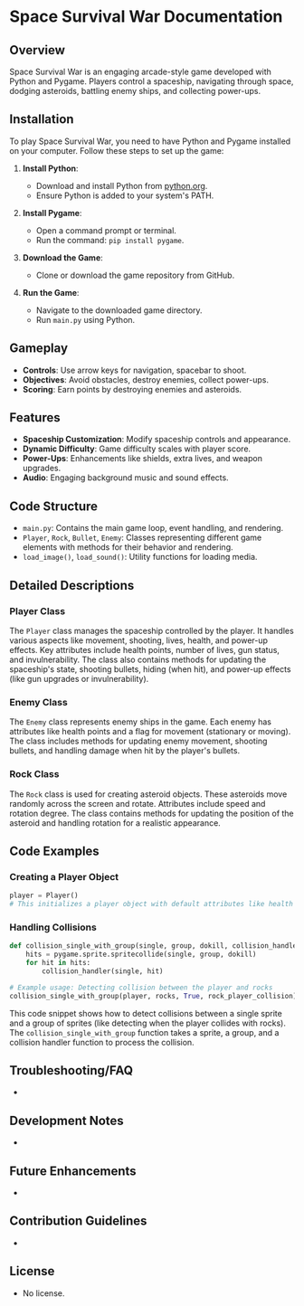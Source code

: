 # Space Survival War Documentation

## Overview
Space Survival War is an engaging arcade-style game developed with Python and Pygame. Players control a spaceship, navigating through space, dodging asteroids, battling enemy ships, and collecting power-ups.

## Installation

To play Space Survival War, you need to have Python and Pygame installed on your computer. Follow these steps to set up the game:

1. **Install Python**:
   - Download and install Python from [python.org](https://www.python.org/downloads/).
   - Ensure Python is added to your system's PATH.

2. **Install Pygame**:
   - Open a command prompt or terminal.
   - Run the command: `pip install pygame`.

3. **Download the Game**:
   - Clone or download the game repository from GitHub.

4. **Run the Game**:
   - Navigate to the downloaded game directory.
   - Run `main.py` using Python.

## Gameplay
- **Controls**: Use arrow keys for navigation, spacebar to shoot.
- **Objectives**: Avoid obstacles, destroy enemies, collect power-ups.
- **Scoring**: Earn points by destroying enemies and asteroids.

## Features
- **Spaceship Customization**: Modify spaceship controls and appearance.
- **Dynamic Difficulty**: Game difficulty scales with player score.
- **Power-Ups**: Enhancements like shields, extra lives, and weapon upgrades.
- **Audio**: Engaging background music and sound effects.

## Code Structure
- `main.py`: Contains the main game loop, event handling, and rendering.
- `Player`, `Rock`, `Bullet`, `Enemy`: Classes representing different game elements with methods for their behavior and rendering.
- `load_image()`, `load_sound()`: Utility functions for loading media.

## Detailed Descriptions

### Player Class
The `Player` class manages the spaceship controlled by the player. It handles various aspects like movement, shooting, lives, health, and power-up effects. Key attributes include health points, number of lives, gun status, and invulnerability. The class also contains methods for updating the spaceship's state, shooting bullets, hiding (when hit), and power-up effects (like gun upgrades or invulnerability).

### Enemy Class
The `Enemy` class represents enemy ships in the game. Each enemy has attributes like health points and a flag for movement (stationary or moving). The class includes methods for updating enemy movement, shooting bullets, and handling damage when hit by the player's bullets.

### Rock Class
The `Rock` class is used for creating asteroid objects. These asteroids move randomly across the screen and rotate. Attributes include speed and rotation degree. The class contains methods for updating the position of the asteroid and handling rotation for a realistic appearance.

## Code Examples

### Creating a Player Object
```python
player = Player()
# This initializes a player object with default attributes like health and lives.
```

### Handling Collisions
```python
def collision_single_with_group(single, group, dokill, collision_handler):
    hits = pygame.sprite.spritecollide(single, group, dokill)
    for hit in hits:
        collision_handler(single, hit)

# Example usage: Detecting collision between the player and rocks
collision_single_with_group(player, rocks, True, rock_player_collision)
```

This code snippet shows how to detect collisions between a single sprite and a group of sprites (like detecting when the player collides with rocks). The `collision_single_with_group` function takes a sprite, a group, and a collision handler function to process the collision.

## Troubleshooting/FAQ
- 
## Development Notes
- 
## Future Enhancements
- 
## Contribution Guidelines
- 
## License
- No license.

